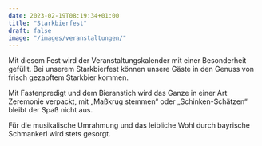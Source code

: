 ```yaml
---
date: 2023-02-19T08:19:34+01:00
title: "Starkbierfest"
draft: false
image: "/images/veranstaltungen/"
---
```

Mit diesem Fest wird der Veranstaltungskalender mit einer Besonderheit gefüllt. 
Bei unserem Starkbierfest können unsere Gäste in den Genuss von frisch gezapftem Starkbier kommen.

Mit Fastenpredigt und dem Bieranstich wird das Ganze in einer Art Zeremonie verpackt, mit „Maßkrug stemmen“ oder „Schinken-Schätzen“ bleibt der Spaß nicht aus.

Für die musikalische Umrahmung und das leibliche Wohl durch bayrische Schmankerl wird stets gesorgt.